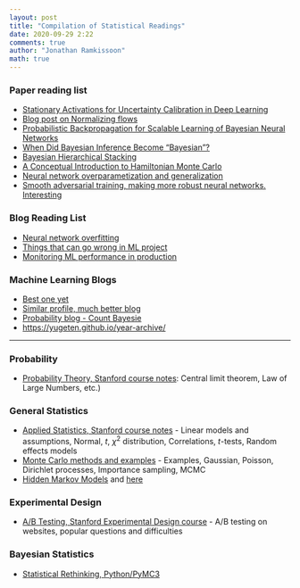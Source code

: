 ```yaml
---
layout: post
title: "Compilation of Statistical Readings"
date: 2020-09-29 2:22
comments: true
author: "Jonathan Ramkissoon"
math: true
---
```


### Paper reading list

- [Stationary Activations for Uncertainty Calibration in Deep Learning](https://arxiv.org/abs/2010.09494)
- [Blog post on Normalizing flows](https://docs.pymc.io/notebooks/normalizing_flows_overview.html)
- [Probabilistic Backpropagation for Scalable
Learning of Bayesian Neural Networks](https://www.cs.princeton.edu/~rpa/pubs/lobato2015probabilistic.pdf) 
- [When Did Bayesian Inference Become
“Bayesian”?](https://projecteuclid.org/download/pdf_1/euclid.ba/1340371071)
-  [Bayesian Hierarchical Stacking](https://arxiv.org/pdf/2101.08954.pdf)
- [A Conceptual Introduction to Hamiltonian Monte Carlo](https://arxiv.org/pdf/1701.02434.pdf)
- [Neural network overparametization and generalization](https://arxiv.org/pdf/2001.07384.pdf)
- [Smooth adversarial training, making more robust neural networks. Interesting](https://arxiv.org/pdf/2006.14536.pdf)

### Blog Reading List
- [Neural network overfitting](https://lilianweng.github.io/lil-log/2019/03/14/are-deep-neural-networks-dramatically-overfitted.html)
- [Things that can go wrong in ML project](https://towardsdatascience.com/51-things-that-can-go-wrong-in-a-real-world-ml-project-c36678065a75)
- [Monitoring ML performance in production](https://towardsdatascience.com/the-playbook-to-monitor-your-models-performance-in-production-ec06c1cc3245)


### Machine Learning Blogs

- [Best one yet](http://gregorygundersen.com/blog/)
- [Similar profile, much better blog](https://teddykoker.com/)
- [Probability blog - Count Bayesie](https://www.countbayesie.com/)
- https://yugeten.github.io/year-archive/

--- 

### Probability

- [Probability Theory, Stanford course notes](http://web.stanford.edu/class/stats310a/lnotes.pdf): Central limit theorem, Law of Large Numbers, etc.)

### General Statistics

- [Applied Statistics, Stanford course notes](https://statweb.stanford.edu/~owen/courses/305a/305MinNotesMarked.pdf) - Linear models and assumptions, Normal, $t$, $\chi^2$ distribution, Correlations, $t$-tests, Random effects models
- [Monte Carlo methods and examples](http://statweb.stanford.edu/~owen/mc/) - Examples, Gaussian, Poisson, Dirichlet processes, Importance sampling, MCMC
- [Hidden Markov Models](https://probmlcourse.github.io/csc412/lectures/week_6/) and [here](https://www.cs.ubc.ca/~murphyk/Bayes/bnintro.html)

### Experimental Design

- [A/B Testing, Stanford Experimental Design course](https://statweb.stanford.edu/~owen/courses/363/abtest.pdf) - A/B testing on websites, popular questions and difficulties


### Bayesian Statistics

- [Statistical Rethinking, Python/PyMC3](https://github.com/pymc-devs/resources/tree/master/Rethinking)
